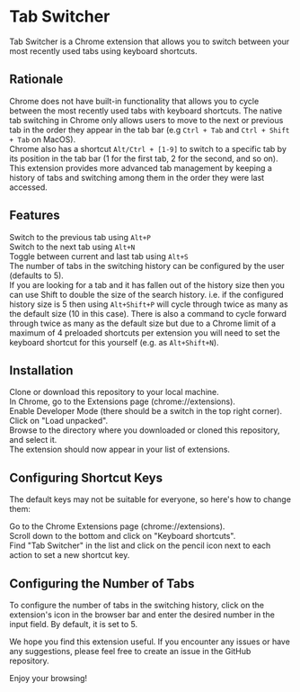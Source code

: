# Tab Switcher 
Tab Switcher is a Chrome extension that allows you to switch between your most recently used tabs using keyboard shortcuts.

## Rationale
Chrome does not have built-in functionality that allows you to cycle between the most recently used tabs with keyboard shortcuts.
The native tab switching in Chrome only allows users to move to the next or previous tab in the order they appear in the tab bar (e.g `Ctrl + Tab` and `Ctrl + Shift + Tab` on MacOS).  
Chrome also has a shortcut `Alt/Ctrl + [1-9]` to switch to a specific tab by its position in the tab bar (1 for the first tab, 2 for the second, and so on).  
This extension provides more advanced tab management by keeping a history of tabs and switching among them in the order they were last accessed.

## Features
Switch to the previous tab using `Alt+P`  
Switch to the next tab using `Alt+N`  
Toggle between current and last tab using `Alt+S`  
The number of tabs in the switching history can be configured by the user (defaults to 5).  
If you are looking for a tab and it has fallen out of the history size then you can use Shift to double the size of the search history. i.e. if the configured history size is 5 then using `Alt+Shift+P` will cycle through twice as many as the default size (10 in this case). There is also a command to cycle forward through twice as many as the default size but due to a Chrome limit of a maximum of 4 preloaded shortcuts per extension you will need to set the keyboard shortcut for this yourself  (e.g. as `Alt+Shift+N`).

## Installation
Clone or download this repository to your local machine.  
In Chrome, go to the Extensions page (chrome://extensions).  
Enable Developer Mode (there should be a switch in the top right corner).  
Click on "Load unpacked".  
Browse to the directory where you downloaded or cloned this repository, and select it.  
The extension should now appear in your list of extensions.

## Configuring Shortcut Keys
The default keys may not be suitable for everyone, so here's how to change them:

Go to the Chrome Extensions page (chrome://extensions).  
Scroll down to the bottom and click on "Keyboard shortcuts".  
Find "Tab Switcher" in the list and click on the pencil icon next to each action to set a new shortcut key.

## Configuring the Number of Tabs
To configure the number of tabs in the switching history, click on the extension's icon in the browser bar and enter the desired number in the input field. By default, it is set to 5.

We hope you find this extension useful. If you encounter any issues or have any suggestions, please feel free to create an issue in the GitHub repository.

Enjoy your browsing!
